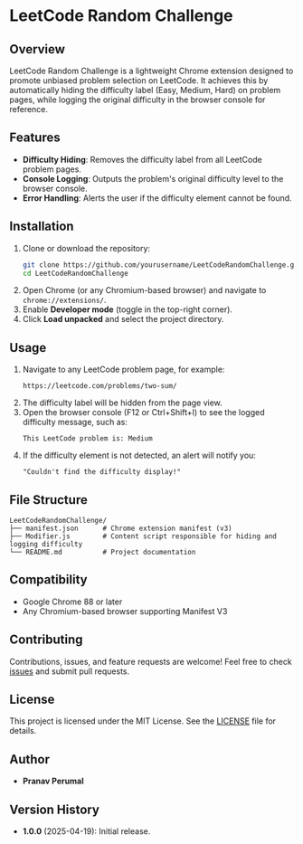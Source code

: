 # LeetCode Random Challenge

## Overview
LeetCode Random Challenge is a lightweight Chrome extension designed to promote unbiased problem selection on LeetCode. It achieves this by automatically hiding the difficulty label (Easy, Medium, Hard) on problem pages, while logging the original difficulty in the browser console for reference.

## Features
- **Difficulty Hiding**: Removes the difficulty label from all LeetCode problem pages.
- **Console Logging**: Outputs the problem's original difficulty level to the browser console.
- **Error Handling**: Alerts the user if the difficulty element cannot be found.

## Installation
1. Clone or download the repository:
   ```bash
   git clone https://github.com/yourusername/LeetCodeRandomChallenge.git
   cd LeetCodeRandomChallenge
   ```
2. Open Chrome (or any Chromium-based browser) and navigate to `chrome://extensions/`.
3. Enable **Developer mode** (toggle in the top-right corner).
4. Click **Load unpacked** and select the project directory.

## Usage
1. Navigate to any LeetCode problem page, for example:
   ```text
   https://leetcode.com/problems/two-sum/
   ```
2. The difficulty label will be hidden from the page view.
3. Open the browser console (F12 or Ctrl+Shift+I) to see the logged difficulty message, such as:
   ```text
   This LeetCode problem is: Medium
   ```
4. If the difficulty element is not detected, an alert will notify you:
   ```text
   "Couldn't find the difficulty display!"
   ```

## File Structure
```
LeetCodeRandomChallenge/
├── manifest.json      # Chrome extension manifest (v3)
├── Modifier.js        # Content script responsible for hiding and logging difficulty
└── README.md          # Project documentation
```

## Compatibility
- Google Chrome 88 or later
- Any Chromium-based browser supporting Manifest V3

## Contributing
Contributions, issues, and feature requests are welcome! Feel free to check [issues](https://github.com/perumalpranav/LeetCodeChallengeExtension/issues) and submit pull requests.

## License
This project is licensed under the MIT License. See the [LICENSE](LICENSE) file for details.

## Author
- **Pranav Perumal**

## Version History
- **1.0.0** (2025-04-19): Initial release.

